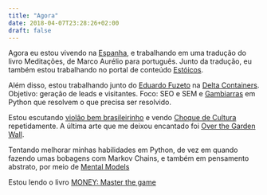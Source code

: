 ```yaml
---
title: "Agora"
date: 2018-04-07T23:28:26+02:00
draft: false
---
```


Agora eu estou vivendo na [Espanha](https://en.wikipedia.org/wiki/Valencia), e trabalhando em uma tradução do livro Meditações, de Marco Aurélio para português. Junto da tradução, eu também estou trabalhando no portal de conteúdo [Estóicos](www.estoicos.com.br). 

Além disso, estou trabalhando junto do [Eduardo Fuzeto](https://fuzeto.com) na [Delta Containers](https://deltacontainers.com.br/). Objetivo: geração de leads e visitantes. Foco: SEO e SEM e [Gambiarras](https://pt.wikipedia.org/wiki/Gambiarra) em Python que resolvem o que precisa ser resolvido.

Estou escutando [violão bem brasileirinho](https://open.spotify.com/user/22juqw35jemx5ymfnpb63ekba/playlist/5tVGPqD0VArJl577af0bIY?si=mjGPefZiT7awUUym5ag7_A) e vendo [Choque de Cultura](https://www.youtube.com/watch?v=4u1w1UnqI0Y&list=PL4_UyUPkbEyM52ONAIdYBGFlR4VxWn6nB) repetidamente. A última arte que me deixou encantado foi [Over the Garden Wall](https://www.imdb.com/title/tt3718778/).

Tentando melhorar minhas habilidades em Python, de vez em quando fazendo umas bobagens com Markov Chains, e também em pensamento abstrato, por meio de [Mental Models](https://www.fs.blog/mental-models/)

Estou lendo o livro [MONEY: Master the game](https://www.goodreads.com/book/show/23014006-money-master-the-game)
